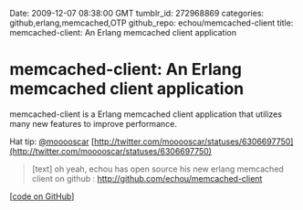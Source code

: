 Date: 2009-12-07 08:38:00 GMT
tumblr_id: 272968869
categories: github,erlang,memcached,OTP
github_repo: echou/memcached-client
title: memcached-client: An Erlang memcached client application

# memcached-client: An Erlang memcached client application

memcached-client is a Erlang memcached client application that utilizes many new features to improve performance.

Hat tip: [@mooooscar](http://twitter.com/mooooscar) [http://twitter.com/mooooscar/statuses/6306697750](http://twitter.com/mooooscar/statuses/6306697750)

> [text] oh yeah, echou has open source his new erlang memcached client on github : http://github.com/echou/memcached-client

[[code on GitHub](http://github.com/echou/memcached-client)]

